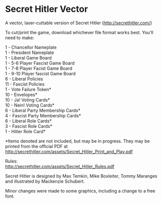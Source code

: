 # Secret Hitler Vector
A vector, laser-cuttable version of Secret Hitler (http://secrethitler.com/)
     
To cut/print the game, download whichever file format works best. You'll need to make:     

1 - Chancellor Nameplate     
1 - President Nameplate     
1 - Liberal Game Board     
1 - 5-6 Player Fascist Game Board     
1 - 7-8 Player Facist Game Board     
1 - 9-10 Player fascist Game Board     
6 - Liberal Policies     
11 - Fascist Policies     
1 - Vote Failure Token*     
10 - Envelopes*     
10 - Ja! Voting Cards*     
10 - Nein! Voting Cards*     
6 - Liberal Party Membership Cards*     
4 - Fascist Party Membership Cards*     
6 - Liberal Role Cards*     
3 - Fascist Role Cards*     
1 - Hitler Role Card*     
     
*Items denoted are not included, but may be in progress. They may be printed from the official PDF at http://secrethitler.com/assets/Secret_Hitler_Print_and_Play.pdf     
     
Rules:     
http://secrethitler.com/assets/Secret_Hitler_Rules.pdf

Secret Hitler is designed by Max Temkin, Mike Boxleiter, Tommy Maranges and illustrated by Mackenzie Schubert.

Minor changes were made to some graphics, including a change to a free font.
